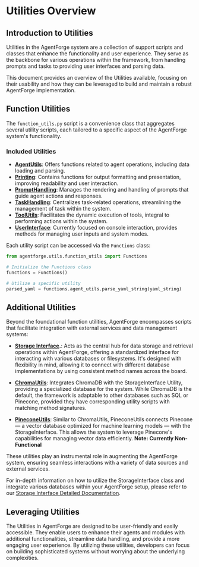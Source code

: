 # Utilities Overview

## Introduction to Utilities

Utilities in the AgentForge system are a collection of support scripts and classes that enhance the functionality and user experience. They serve as the backbone for various operations within the framework, from handling prompts and tasks to providing user interfaces and parsing data.

This document provides an overview of the Utilities available, focusing on their usability and how they can be leveraged to build and maintain a robust AgentForge implementation.

## Function Utilities

The `function_utils.py` script is a convenience class that aggregates several utility scripts, each tailored to a specific aspect of the AgentForge system's functionality.

### Included Utilities

- **[AgentUtils](AgentUtils.md)**: Offers functions related to agent operations, including data loading and parsing.
- **[Printing](Printing.md)**: Contains functions for output formatting and presentation, improving readability and user interaction.
- **[PromptHandling](PromptHandling.md)**: Manages the rendering and handling of prompts that guide agent actions and responses.
- **[TaskHandling](TaskHandling.md)**: Centralizes task-related operations, streamlining the management of task within the system.
- **[ToolUtils](ToolUtils.md)**: Facilitates the dynamic execution of tools, integral to performing actions within the system.
- **[UserInterface](UserInterface.md)**: Currently focused on console interaction, provides methods for managing user inputs and system modes.

Each utility script can be accessed via the `Functions` class:

```python
from agentforge.utils.function_utils import Functions

# Initialize the Functions class
functions = Functions()

# Utilize a specific utility
parsed_yaml = functions.agent_utils.parse_yaml_string(yaml_string)
```

## Additional Utilities

Beyond the foundational function utilities, AgentForge encompasses scripts that facilitate integration with external services and data management systems:

- **[Storage Interface](StorageInterface.md).**: Acts as the central hub for data storage and retrieval operations within AgentForge, offering a standardized interface for interacting with various databases or filesystems. It's designed with flexibility in mind, allowing it to connect with different database implementations by using consistent method names across the board.
  
- **[ChromaUtils](../../src/agentforge/utils/chroma_utils.py)**: Integrates ChromaDB with the StorageInterface Utility, providing a specialized database for the system. While ChromaDB is the default, the framework is adaptable to other databases such as SQL or Pinecone, provided they have corresponding utility scripts with matching method signatures.

- **[PineconeUtils](../../src/agentforge/utils/pinecone_utils.py)**: Similar to ChromaUtils, PineconeUtils connects Pinecone — a vector database optimized for machine learning models — with the StorageInterface. This allows the system to leverage Pinecone's capabilities for managing vector data efficiently. **Note: Currently Non-Functional**

These utilities play an instrumental role in augmenting the AgentForge system, ensuring seamless interactions with a variety of data sources and external services.

For in-depth information on how to utilize the StorageInterface class
and integrate various databases within your AgentForge setup,
please refer to our [Storage Interface Detailed Documentation](StorageInterface.md).

## Leveraging Utilities

The Utilities in AgentForge are designed to be user-friendly and easily accessible. They enable users to enhance their agents and modules with additional functionalities, streamline data handling, and provide a more engaging user experience. By utilizing these utilities, developers can focus on building sophisticated systems without worrying about the underlying complexities.
